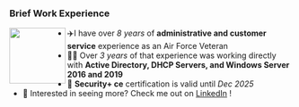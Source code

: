 ### Brief Work Experience

<img src="https://user-images.githubusercontent.com/105303924/168323328-24d832a1-5baf-455a-bd2d-b827fb36dc09.JPG" width="100" align="left">

- ✈️I have over _8 years_ of **administrative and customer service** experience as an Air Force Veteran
- 👩‍💻 Over _3 years_ of that experience was working directly with **Active Directory, DHCP Servers, and Windows Server 2016 and 2019**
- 🔐 **Security+ ce** certification is valid until _Dec 2025_
- 🔗 Interested in seeing more? Check me out on [LinkedIn](http://www.linkedin.com/in/kennedy-geedey/) !

